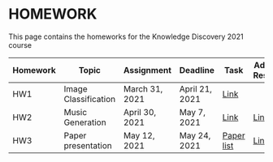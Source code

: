# HOMEWORK
This page contains the homeworks for the Knowledge Discovery 2021 course

| Homework | Topic | Assignment | Deadline | Task | Additional Resources | Template | Submission Form |
| -------- | --------- | ------------ | -------- | -------------- | -------- | -------- | ------------- |
| HW1     | Image Classification | March 31, 2021 | April 21, 2021 | [Link](hw1-2021.md) | |[Link](https://www.overleaf.com/read/fttvfxqgvfvs) | [Link](https://forms.gle/z7qvczqM2Vr1an9MA) |
| HW2     | Music Generation | April 30, 2021 | May 7, 2021 | [Link](https://colab.research.google.com/drive/1eqqazo8UV5UvfepWv1HR2PqlJ3t5y2pa?usp=sharing) | [Link](https://drive.google.com/file/d/1BKvGydy26B8RbgAr9X0szwWiWazJaG6C/view?usp=sharing) |  | [Link](https://docs.google.com/forms/d/1UuN-au85M1Jlstr6AF8SNPJ9JyBWwzo1SPM_YvOSzlY/edit) |
| HW3     | Paper presentation | May 12, 2021 | May 24, 2021 |  [Paper list](https://docs.google.com/spreadsheets/d/1l7f7Q0a9DvxDcwCpsMViAYAjnaJEmodwUYfCiqTus7U/edit?usp=sharing) | [Link](https://drive.google.com/file/d/1Cwz5gAH4938YmyJPWJZ-PL6Yu2L0oqnG/view?usp=sharing) |  | [Link](https://forms.gle/QzgnHPq8Vdu4DgAV7) |


[404]: /knowledge-discovery-course/fallback
